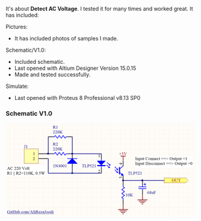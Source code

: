 It's about **Detect AC Voltage**. I tested it for many times and worked great. It has included:

Pictures:
- It has included photos of samples I made.

Schematic/V1.0:
- Included schematic.
- Last opened with Altium Designer Version 15.0.15
- Made and tested successfully.

Simulate:
- Last opened with Proteus 8 Professional v8.13 SP0

### Schematic V1.0
![This is an image](https://github.com/AliRezaJoodi/Electronic-Modules/blob/main/Detect%20AC%20Voltage/Schematic/V1.0.png?raw=true)
